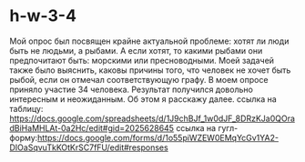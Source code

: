 # h-w-3-4
Мой опрос был посвящен крайне актуальной проблеме: хотят ли люди быть не людьми, а рыбами. А если хотят, то какими рыбами они предпочитают быть: морскими или пресноводными. Моей задачей также было выяснить, каковы причины того, что человек не хочет быть рыбой, если он отмечал соответствующую графу. В моем опросе приняло участие 34 человека. Результат получился довольно интересным и неожиданным. Об этом я расскажу далее. 
ссылка на таблицу: https://docs.google.com/spreadsheets/d/1J9chBJf_1w0dJF_8DRzKJa0QOradBiHaMHLAt-0a2Hc/edit#gid=2025628645
ссылка на гугл-форму:https://docs.google.com/forms/d/1o55piWZEW0EMqYcGv1YA2-DIOaSqvuTkKOtKrSC7fFU/edit#responses
